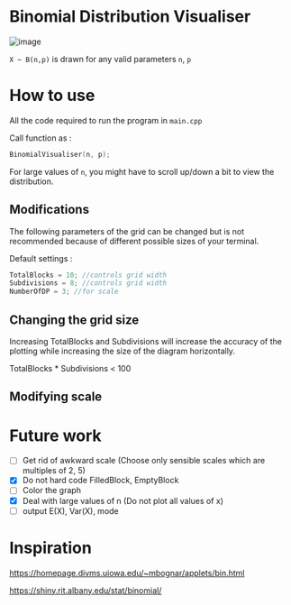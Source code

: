 # Binomial Distribution Visualiser
![image](https://user-images.githubusercontent.com/65414576/157391910-6fe68afd-8177-4030-9cd3-28b03a7e3824.png)

`X ~ B(n,p)` is drawn for any valid parameters `n`, `p`

# How to use # 
All the code required to run the program in `main.cpp`

Call function as :
```cpp
BinomialVisualiser(n, p);
```

For large values of `n`, you might have to scroll up/down a bit to view the distribution.
## Modifications ##
The following parameters of the grid can be changed but is not recommended because of different possible sizes of your terminal.

Default settings :
```cpp
TotalBlocks = 10; //controls grid width
Subdivisions = 8; //controls grid width
NumberOfDP = 3; //for scale
```
## Changing the grid size ##
Increasing TotalBlocks and Subdivisions will increase the accuracy of the plotting while increasing the size of the diagram horizontally.

TotalBlocks * Subdivisions < 100

## Modifying scale ##

# Future work #
- [ ] Get rid of awkward scale (Choose only sensible scales which are multiples of 2, 5)
- [x] Do not hard code FilledBlock, EmptyBlock
- [ ] Color the graph
- [x] Deal with large values of n (Do not plot all values of x)
- [ ] output E(X), Var(X), mode

# Inspiration #
https://homepage.divms.uiowa.edu/~mbognar/applets/bin.html

https://shiny.rit.albany.edu/stat/binomial/
